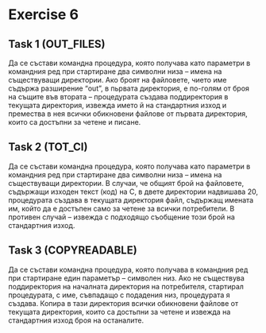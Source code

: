 # Exercise 6

## Task 1 (OUT_FILES)
Да се състави командна процедура, която получава като параметри в командния ред при стартиране два символни низа – имена на съществуващи директории. Ако броят на файловете, чието име съдържа разширение “out”, в пьрвата директория, е по-голям от броя на същите във втората – процедурата създава поддиректория в текущата директория, извежда името й на стандартния изход и премества в нея всички обикновени файлове от първата директория, които са достъпни за четене и писане.

## Task 2 (TOT_CI)
Да се състави командна процедура, която получава като параметри в командния ред при стартиране два символни низа – имена на съществуващи директории. В случаи, че общият брой на файловете, съдържащи изходен текст (код) на С, в двете директории надвишава 20, процедурата създава в текущата директория файл, съдържащ имената им, който да е достъпен само за четене за всички потребители. В противен случай – извежда с подходящо съобщение този брой на стандартния изход.

## Task 3 (COPYREADABLE)
Да се състави командна процедура, която получава в командния ред при стартиране един параметър – символен низ. Ако не съществува поддиректория на началната директория на потребителя, стартирал процедурата, с име, съвпадащо с подадения низ, процедурата я създава. Копира в тази директория всички обикновени файлове от текущата директория, които са достьпни за четене и извежда на стандартния изход броя на останалите.
